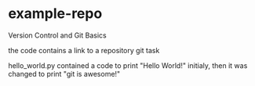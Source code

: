 # example-repo
Version Control and Git Basics

the code contains a link to a repository git task

hello_world.py contained a code to print "Hello World!" initialy, then it was changed to print "git is awesome!"

